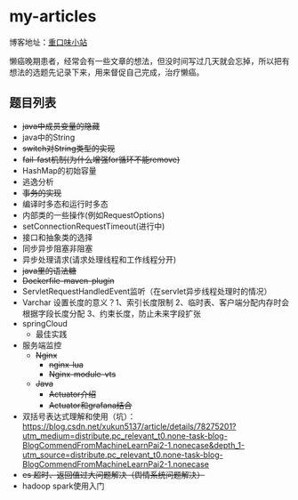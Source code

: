 # my-articles

博客地址：[重口味小站](http://blog.csdn.net/acingdreamer)

懒癌晚期患者，经常会有一些文章的想法，但没时间写过几天就会忘掉，所以把有想法的选题先记录下来，用来督促自己完成，治疗懒癌。

## 题目列表

- ~~java中成员变量的隐藏~~
- java中的String
- ~~switch对String类型的实现~~
- ~~fail-fast机制(为什么增强for循环不能remove)~~
- HashMap的初始容量
- 逃逸分析
- ~~事务的实现~~
- 编译时多态和运行时多态
- 内部类的一些操作(例如RequestOptions)
- setConnectionRequestTimeout(进行中)
- 接口和抽象类的选择
- 同步异步阻塞非阻塞
- 异步处理请求(请求处理线程和工作线程分开)
- ~~java里的语法糖~~
- ~~Dockerfile-maven-plugin~~
- ServletRequestHandledEvent监听（在servlet异步线程处理时的情况）
- Varchar 设置长度的意义？1、索引长度限制 2、临时表、客户端分配内存时会根据字段长度分配 3、约束长度，防止未来字段扩张
- springCloud
  - 最佳实践
- 服务端监控
  - ~~Nginx~~
    - ~~nginx-lua~~
    - ~~Nginx-module-vts~~
  - ~~Java~~
    - ~~Actuator介绍~~
    - ~~Actuator和grafana结合~~
- 双括号表达式理解和使用（坑）：https://blog.csdn.net/xukun5137/article/details/78275201?utm_medium=distribute.pc_relevant_t0.none-task-blog-BlogCommendFromMachineLearnPai2-1.nonecase&depth_1-utm_source=distribute.pc_relevant_t0.none-task-blog-BlogCommendFromMachineLearnPai2-1.nonecase
- ~~es 超时、返回值过大问题解决（舆情系统问题解决）~~
- hadoop spark使用入门

